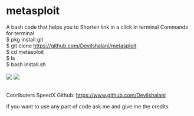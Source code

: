 # metasploit
A bash code that helps you to Shorten link in a click in terminal
Commands for terminal <br>
$ pkg install git <br>
$ git clone https://github.com/Devilshalani/metasploit<br>
$ cd metasploit <br>
$ ls<br>
$ bash install.sh
<br><br>
<img src="https://github.com/Devilshalani/own-content/blob/main/logo.png">
<img src="https://github.com/Devilshalani/own-content/blob/main/metasploit.png">
<br><br>

Conributers 
SpeedX 
Github: https://www.github.com/Devilshalani

if you want to use any part of code ask me and give me the credits
